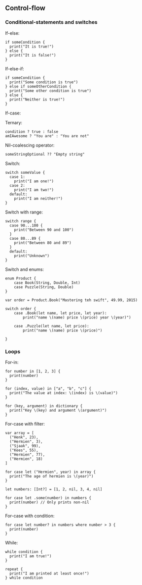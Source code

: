 ## Control-flow

### Conditional-statements and switches

If-else:

    if someCondition {
      print("It is true!")
    } else {
      print("It is false!")
    }

If-else-if:

    if someCondition {
      print("Some condition is true")
    } else if someOtherCondition {
      print("Some other condition is true")
    } else {
      print("Neither is true!")
    }

If-case:



Ternary:

    condition ? true : false
    amIAwesome ? "You are" : "You are not"

Nil-coalescing operator:

    someStringOptional ?? "Empty string"

Switch:

    switch someValue {
      case 1:
        print("I am one!")
      case 2:
        print("I am two!")
      default:
        print("I am neither!")
    }

Switch with range:

    switch range {
      case 90...100 {
        print("Between 90 and 100")
      }
      case 80...89 {
        print("Between 80 and 89")
      }
      default:
        print("Unknown")
    }

Switch and enums:

    enum Product {
        case Book(String, Double, Int)
        case Puzzle(String, Double)
    }

    var order = Product.Book("Mastering teh swift", 49.99, 2015)

    switch order {
        case .Book(let name, let price, let year):
            print("name \(name) price \(price) year \(year)")

        case .Puzzle(let name, let price):
            print("name \(name) price \(price)")

    }


### Loops

For-in:

    for number in [1, 2, 3] {
      print(number)
    }

    for (index, value) in ["a", "b", "c"] {
      print("The value at index: \(index) is \(value)")
    }

    for (key, argument) in dictionary {
      print("Key \(key) and argument \(argument)")
    }

For-case with filter:

    var array = [
      ("Henk", 23),
      ("Hermien", 3),
      ("Sjaak", 99),
      ("Kees", 55),
      ("Hermien", 77),
      ("Hermien", 18)
    ]

    for case let ("Hermien", year) in array {
      print("The age of hermien is \(year)")
    }

    let numbers: [Int?] = [1, 2, nil, 3, 4, nil]

    for case let .some(number) in numbers {
      print(number) // Only prints non-nil
    }

For-case with condition:

    for case let number? in numbers where number > 3 {
      print(number)
    }


While:

    while condition {
      print("I am true!")
    }

    repeat {
      print("I am printed at least once!")
    } while condition
